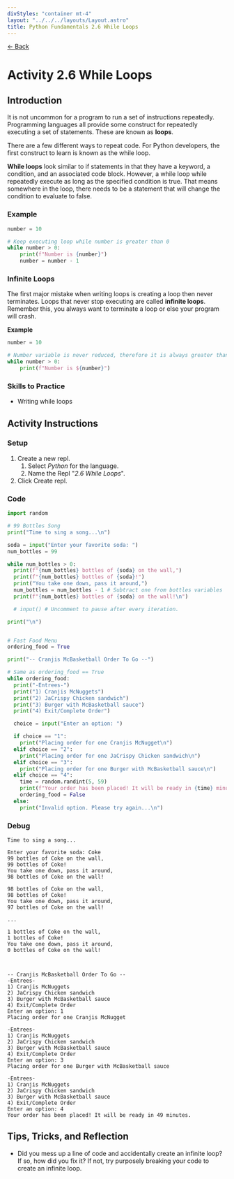 ```yaml
---
divStyles: "container mt-4"
layout: "../../../layouts/Layout.astro"
title: Python Fundamentals 2.6 While Loops
---
```


[← Back](/courses/python-fundamentals/)

# Activity 2.6 While Loops

## Introduction

It is not uncommon for a program to run a set of instructions repeatedly. Programming languages all provide some construct for repeatedly executing a set of statements. These are known as **loops**.

There are a few different ways to repeat code. For Python developers, the first construct to learn is known as the while loop.

**While loops** look similar to if statements in that they have a keyword, a condition, and an associated code block. However, a while loop while repeatedly execute as long as the specified condition is true. That means somewhere in the loop, there needs to be a statement that will change the condition to evaluate to false.

### Example

```python
number = 10

# Keep executing loop while number is greater than 0
while number > 0:
    print(f"Number is {number}")
    number = number - 1
```

### Infinite Loops

The first major mistake when writing loops is creating a loop then never terminates. Loops that never stop executing are called **infinite loops**. Remember this, you always want to terminate a loop or else your program will crash.

**Example**

```python
number = 10

# Number variable is never reduced, therefore it is always greater than 0
while number > 0:
    print(f"Number is ${number}")
```

### Skills to Practice

- Writing while loops

## Activity Instructions

### Setup

1. Create a new repl.
   1. Select _Python_ for the language.
   2. Name the Repl "_2.6 While Loops_".
2. Click Create repl.

### Code

```python
import random

# 99 Bottles Song
print("Time to sing a song...\n")

soda = input("Enter your favorite soda: ")
num_bottles = 99

while num_bottles > 0:
  print(f"{num_bottles} bottles of {soda} on the wall,")
  print(f"{num_bottles} bottles of {soda}!")
  print("You take one down, pass it around,")
  num_bottles = num_bottles - 1 # Subtract one from bottles variables
  print(f"{num_bottles} bottles of {soda} on the wall!\n")

  # input() # Uncomment to pause after every iteration.

print("\n")


# Fast Food Menu
ordering_food = True

print("-- Cranjis McBasketball Order To Go --")

# Same as ordering_food == True
while ordering_food:
  print("-Entrees-")
  print("1) Cranjis McNuggets")
  print("2) JaCrispy Chicken sandwich")
  print("3) Burger with McBasketball sauce")
  print("4) Exit/Complete Order")

  choice = input("Enter an option: ")

  if choice == "1":
    print("Placing order for one Cranjis McNugget\n")
  elif choice == "2":
    print("Placing order for one JaCrispy Chicken sandwich\n")
  elif choice == "3":
    print("Placing order for one Burger with McBasketball sauce\n")
  elif choice == "4":
    time = random.randint(5, 59)
    print(f"Your order has been placed! It will be ready in {time} minutes.")
    ordering_food = False
  else:
    print("Invalid option. Please try again...\n")
```

### Debug

```
Time to sing a song...

Enter your favorite soda: Coke
99 bottles of Coke on the wall,
99 bottles of Coke!
You take one down, pass it around,
98 bottles of Coke on the wall!

98 bottles of Coke on the wall,
98 bottles of Coke!
You take one down, pass it around,
97 bottles of Coke on the wall!

...

1 bottles of Coke on the wall,
1 bottles of Coke!
You take one down, pass it around,
0 bottles of Coke on the wall!



-- Cranjis McBasketball Order To Go --
-Entrees-
1) Cranjis McNuggets
2) JaCrispy Chicken sandwich
3) Burger with McBasketball sauce
4) Exit/Complete Order
Enter an option: 1
Placing order for one Cranjis McNugget

-Entrees-
1) Cranjis McNuggets
2) JaCrispy Chicken sandwich
3) Burger with McBasketball sauce
4) Exit/Complete Order
Enter an option: 3
Placing order for one Burger with McBasketball sauce

-Entrees-
1) Cranjis McNuggets
2) JaCrispy Chicken sandwich
3) Burger with McBasketball sauce
4) Exit/Complete Order
Enter an option: 4
Your order has been placed! It will be ready in 49 minutes.
```

## Tips, Tricks, and Reflection

- Did you mess up a line of code and accidentally create an infinite loop? If so, how did you fix it? If not, try purposely breaking your code to create an infinite loop.

